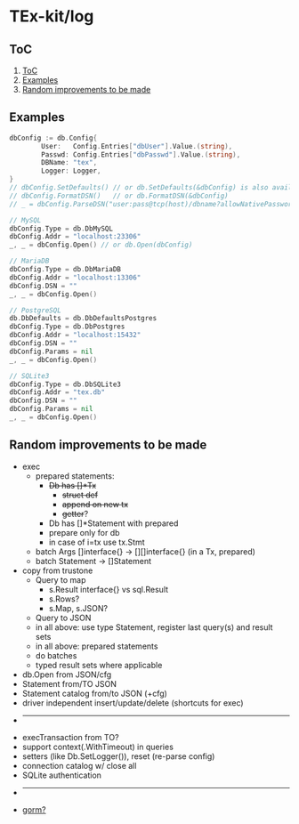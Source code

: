 # TEx-kit/log

## ToC

1. [ToC](#toc)
2. [Examples](#examples)
3. [Random improvements to be made](#random-improvements-to-be-made)

## Examples

```go
dbConfig := db.Config{
        User:   Config.Entries["dbUser"].Value.(string),
        Passwd: Config.Entries["dbPasswd"].Value.(string),
        DBName: "tex",
        Logger: Logger,
}
// dbConfig.SetDefaults() // or db.SetDefaults(&dbConfig) is also available
// dbConfig.FormatDSN()   // or db.FormatDSN(&dbConfig)
// _ = dbConfig.ParseDSN("user:pass@tcp(host)/dbname?allowNativePasswords=true&checkConnLiveness=true&collation=utf8_general_ci&loc=UTC&maxAllowedPacket=4&foo=bar")

// MySQL
dbConfig.Type = db.DbMySQL
dbConfig.Addr = "localhost:23306"
_, _ = dbConfig.Open() // or db.Open(dbConfig)

// MariaDB
dbConfig.Type = db.DbMariaDB
dbConfig.Addr = "localhost:13306"
dbConfig.DSN = ""
_, _ = dbConfig.Open()

// PostgreSQL
db.DbDefaults = db.DbDefaultsPostgres
dbConfig.Type = db.DbPostgres
dbConfig.Addr = "localhost:15432"
dbConfig.DSN = ""
dbConfig.Params = nil
_, _ = dbConfig.Open()

// SQLite3
dbConfig.Type = db.DbSQLite3
dbConfig.Addr = "tex.db"
dbConfig.DSN = ""
dbConfig.Params = nil
_, _ = dbConfig.Open()
```

## Random improvements to be made

* exec
  * prepared statements:
    * ~~Db has []*Tx~~
      * ~~struct def~~
      * ~~append on new tx~~
      * ~~getter~~?
    * Db has []*Statement with prepared
    * prepare only for db
    * in case of i=tx use tx.Stmt
  * batch Args []interface{} -> [][]interface{} (in a Tx, prepared)
  * batch Statement -> []Statement
* copy from trustone
  * Query to map
    * s.Result interface{} vs sql.Result
    * s.Rows?
    * s.Map, s.JSON?
  * Query to JSON
  * in all above: use type Statement, register last query(s) and result sets
  * in all above: prepared statements
  * do batches
  * typed result sets where applicable
* db.Open from JSON/cfg
* Statement from/TO JSON
* Statement catalog from/to JSON (+cfg)
* driver independent insert/update/delete (shortcuts for exec)
* ---
* execTransaction from TO?
* support context(.WithTimeout) in queries
* setters (like Db.SetLogger()), reset (re-parse config)
* connection catalog w/ close all
* SQLite authentication
* ---
* [gorm?](https://gorm.io/index.html)
